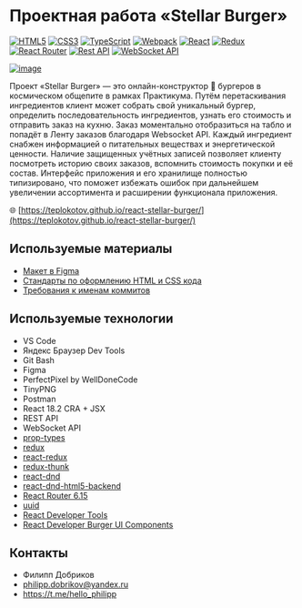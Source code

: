 # **Проектная работа «Stellar Burger»**

[![HTML5](https://img.shields.io/badge/html5-%23E34F26.svg?style=for-the-badge&logo=html5&logoColor=white)](https://developer.mozilla.org/en-US/docs/Web/HTML)
[![CSS3](https://img.shields.io/badge/css3-%231572B6.svg?style=for-the-badge&logo=css3&logoColor=white)](https://developer.mozilla.org/en-US/docs/Web/CSS)
[![TypeScript](https://img.shields.io/badge/typescript-%23007ACC.svg?style=for-the-badge&logo=typescript&logoColor=white)](https://www.typescriptlang.org/)
[![Webpack](https://img.shields.io/badge/webpack-2b3a42.svg?style=for-the-badge&logo=webpack&logoColor=84c7e8)](https://webpack.js.org/)
[![React](https://img.shields.io/badge/react-%2320232a.svg?style=for-the-badge&logo=react&logoColor=%2361DAFB)](https://react.dev/)
[![Redux](https://img.shields.io/badge/redux-%23593d88.svg?style=for-the-badge&logo=redux&logoColor=white)](https://react-redux.js.org/)
[![React Router](https://img.shields.io/badge/React_Router-CA4245?style=for-the-badge&logo=react-router&logoColor=white)](https://reactrouter.com/en/main)
[![Rest API](https://img.shields.io/badge/rest_api-%2320232a.svg?style=for-the-badge&logo=rest&logoColor=white)](https://ru.wikipedia.org/wiki/REST)
[![WebSocket API](https://img.shields.io/badge/WebSocket_API-FF6C37?style=for-the-badge&logo=websocket&logoColor=white)](https://ru.wikipedia.org/wiki/WebSocket)

[![image](https://github.com/teplokotov/react-stellar-burger/assets/118915923/b1f2e042-49b2-475a-86f7-21e4e3980fff)](https://teplokotov.github.io/react-stellar-burger/)

Проект «Stellar Burger» — это онлайн-конструктор 🍔 бургеров в космическом общепите в рамках Практикума. Путём перетаскивания ингредиентов клиент может собрать свой уникальный бургер, определить последовательность ингредиентов, узнать его стоимость и отправить заказ на кухню. Заказ моментально отобразиться на табло и попадёт в Ленту заказов благодаря Websocket API. Каждый ингредиент снабжен информацией о питательных веществах и энергетической ценности. Наличие защищенных учётных записей позволяет клиенту посмотреть историю своих заказов, вспомнить стоимость покупки и её состав. Интерфейс приложения и его хранилище полностью типизировано, что поможет избежать ошибок при дальнейшем увеличении ассортимента и расширении функционала приложения.

🌐 [https://teplokotov.github.io/react-stellar-burger/](https://teplokotov.github.io/react-stellar-burger/)

## Используемые материалы
- [Макет в Figma](https://www.figma.com/file/ocw9a6hNGeAejl4F3G9fp8/React-_-Проектные-задачи-(3-месяца)_external_link?node-id=2974:2989)
- [Стандарты по оформлению HTML и CSS кода](https://code.s3.yandex.net/web-developer/static/design-rules/index.html)
- [Требования к именам коммитов](https://docs.rs.school/#/git-convention)
## Используемые технологии
- VS Code
- Яндекс Браузер Dev Tools
- Git Bash
- Figma
- PerfectPixel by WellDoneCode
- TinyPNG
- Postman
- React 18.2 CRA + JSX
- REST API
- WebSocket API
- [prop-types](https://www.npmjs.com/package/prop-types)
- [redux](https://www.npmjs.com/package/redux)
- [react-redux](https://www.npmjs.com/package/react-redux)
- [redux-thunk](https://www.npmjs.com/package/redux-thunk)
- [react-dnd](https://www.npmjs.com/package/react-dnd)
- [react-dnd-html5-backend](https://www.npmjs.com/package/react-dnd-html5-backend)
- [React Router 6.15](https://www.npmjs.com/package/react-router-dom)
- [uuid](https://www.npmjs.com/package/uuid)
- [React Developer Tools](https://chrome.google.com/webstore/detail/react-developer-tools/fmkadmapgofadopljbjfkapdkoienihi)
- [React Developer Burger UI Components](https://yandex-practicum.github.io/react-developer-burger-ui-components/docs/)
## Контакты
- Филипп Добриков
- philipp.dobrikov@yandex.ru
- https://t.me/hello_philipp
